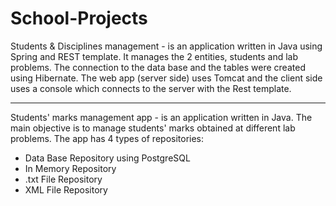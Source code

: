 # School-Projects


Students & Disciplines management - is an application written in Java using
Spring and REST template. It manages the 2 entities, students and lab
problems. The connection to the data base and the tables were created
using Hibernate. The web app (server side) uses Tomcat and the client
side uses a console which connects to the server with the Rest
template.

_______________________________________________________________________________________________________

Students' marks management app - is an application written in Java. The main
objective is to manage students' marks obtained at different lab
problems. The app has 4 types of repositories:
- Data Base Repository using PostgreSQL
- In Memory Repository
- .txt File Repository
- XML File Repository
